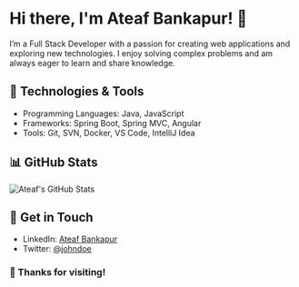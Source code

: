 # Hi there, I'm Ateaf Bankapur! 👋

I’m a Full Stack Developer with a passion for creating web applications and exploring new technologies. I enjoy solving complex problems and am always eager to learn and share knowledge.

## 🔧 Technologies & Tools
- Programming Languages: Java, JavaScript
- Frameworks: Spring Boot, Spring MVC, Angular
- Tools: Git, SVN, Docker, VS Code, IntelliJ Idea

<!-- ## 🚀 Featured Projects
- **[Weather App](https://github.com/johndoe/weather-app):** A web application that provides weather forecasts based on the user's location.
- **[Task Manager](https://github.com/johndoe/task-manager):** A simple task management tool that allows users to create, edit, and delete tasks.
-->

## 📊 GitHub Stats
![Ateaf's GitHub Stats](https://github-readme-stats.vercel.app/api?username=ateaf-245&show_icons=true&theme=radical)

## 💬 Get in Touch
- LinkedIn: [Ateaf Bankapur](https://www.linkedin.com/in/ateaf-bankapur/)
- Twitter: [@johndoe](https://twitter.com/ateaf_2000)

### 🌟 Thanks for visiting!
